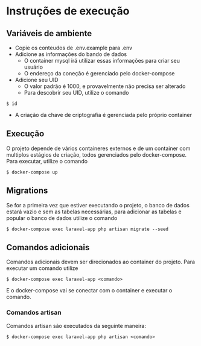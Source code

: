 # Instruções de execução

## Variáveis de ambiente

- Copie os conteudos de .env.example para .env
- Adicione as informações do bando de dados
    - O container mysql irá utilizar essas informações para criar seu usuário
    - O endereço da coneção é gerenciado pelo docker-compose
- Adicione seu UID
    - O valor padrão é 1000, e provavelmente não precisa ser alterado
    - Para descobrir seu UID, utilize o comando
 ```
 $ id
 ```
 - A criação da chave de criptografia é gerenciada pelo próprio container

## Execução

O projeto depende de vários containeres externos e de um container com multiplos estágios de criação, todos gerenciados pelo docker-compose. Para executar, utilize o comando

```
$ docker-compose up
```

## Migrations

Se for a primeira vez que estiver executando o projeto, o banco de dados estará vazio e sem as tabelas necessárias, para adicionar as tabelas e popular o banco de dados utilize o comando

```
$ docker-compose exec laravel-app php artisan migrate --seed
```

## Comandos adicionais

Comandos adicionais devem ser direcionados ao container do projeto. Para executar um comando utilize

```
$ docker-compose exec laravel-app <comando>
```

E o docker-compose vai se conectar com o container e executar o comando. 

### Comandos artisan

Comandos artisan são executados da seguinte maneira:

```
$ docker-compose exec laravel-app php artisan <comando>
```
